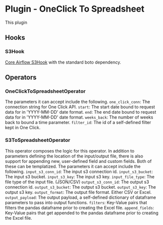 # Plugin - OneClick To Spreadsheet
This plugin
## Hooks
### S3Hook
[Core Airflow S3Hook](https://pythonhosted.org/airflow/_modules/S3_hook.html)
with the standard boto dependency.

## Operators
### OneClickToSpreadsheetOperator

The parameters it can accept include the following.
`one_click_conn`: The connection string for One Click API.
`start`: The start date bound to request data for in 'YYYY-MM-DD' date format.
`end`: The end date bound to request data for in 'YYYY-MM-DD' date format.
`weeks_back`: The number of weeks back to bound a time parameter.
`filter_id`: The id of a self-defined filter kept in One Click.

### S3ToSpreadsheetOperator
This operator composes the logic for this operator. In addition to parameters
defining the location of the input/output file, there is also support for
appending new, user-defined field and custom fields. Both of these can be
templatized. The parameters it can accept include the following.
`input_s3_conn_id`: The input s3 connection id.
`input_s3_bucket`: The input s3 bucket.
`input_s3_key`: The input s3 key.
`input_file_type`: The file type of the input file. (JSON/CSV)
`output_s3_conn_id`: The output s3 connection id.
`output_s3_bucket`: The output s3 bucket.
`output_s3_key`: The output s3 key.
`output_format`: The output file format. Either CSV or Excel.
`output_payload`: The output payload, a self-defined dictionary of
dataframe parameters to pass into output functions.
`filters`: Key-Value pairs that filters the pandas dataframe prior
to creating the Excel file.
`append_fields`: Key-Value pairs that get appended to the pandas
dataframe prior to creating the Excel file.
